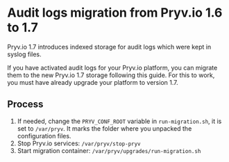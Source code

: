 
# Audit logs migration from Pryv.io 1.6 to 1.7

Pryv.io 1.7 introduces indexed storage for audit logs which were kept in syslog files.

If you have activated audit logs for your Pryv.io platform, you can migrate them to the new Pryv.io 1.7 storage following this guide. 
For this to work, you must have already upgrade your platform to version 1.7.

## Process

1. If needed, change the `PRYV_CONF_ROOT` variable in `run-migration.sh`, it is set to `/var/pryv`. It marks the folder where you unpacked the configuration files.
2. Stop Pryv.io services: `/var/pryv/stop-pryv`
3. Start migration container: `/var/pryv/upgrades/run-migration.sh`
